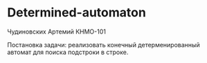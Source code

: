 # Determined-automaton
Чудиновских Артемий КНМО-101

Постановка задачи: реализовать конечный детерменированный автомат для поиска подстроки в строке.

